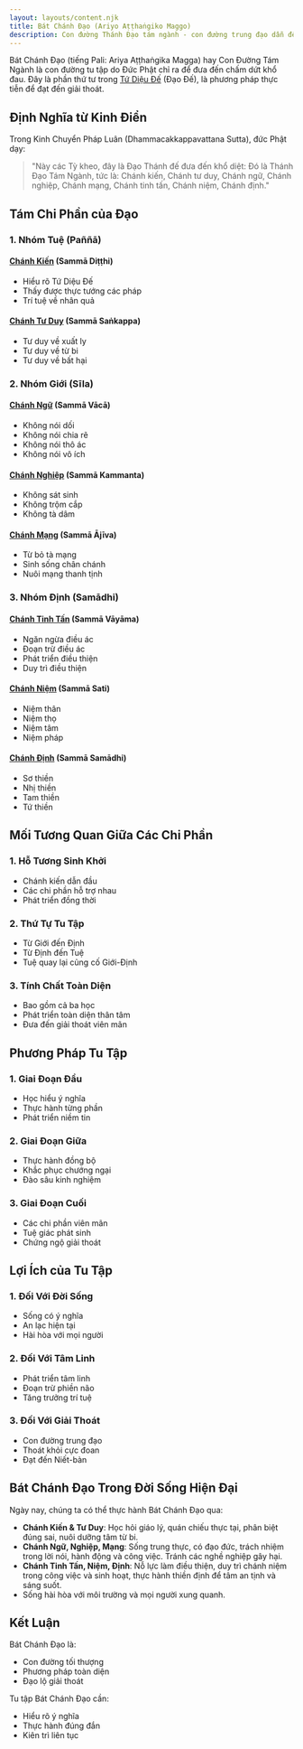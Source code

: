 ```yaml
---
layout: layouts/content.njk
title: Bát Chánh Đạo (Ariyo Aṭṭhaṅgiko Maggo)
description: Con đường Thánh Đạo tám ngành - con đường trung đạo dẫn đến giải thoát, là phần thứ tư trong Tứ Diệu Đế (Đạo Đế).
---
```


Bát Chánh Đạo (tiếng Pali: Ariya Aṭṭhaṅgika Magga) hay Con Đường Tám Ngành là con đường tu tập do Đức Phật chỉ ra để đưa đến chấm dứt khổ đau. Đây là phần thứ tư trong [Tứ Diệu Đế](/content/tu-dieu-de/) (Đạo Đế), là phương pháp thực tiễn để đạt đến giải thoát.

## Định Nghĩa từ Kinh Điển

Trong Kinh Chuyển Pháp Luân (Dhammacakkappavattana Sutta), đức Phật dạy:

> "Này các Tỳ kheo, đây là Đạo Thánh đế đưa đến khổ diệt: Đó là Thánh Đạo Tám Ngành, tức là: Chánh kiến, Chánh tư duy, Chánh ngữ, Chánh nghiệp, Chánh mạng, Chánh tinh tấn, Chánh niệm, Chánh định."

## Tám Chi Phần của Đạo

### 1. Nhóm Tuệ (Paññā)

#### [Chánh Kiến](/content/chanh-kien/) (Sammā Diṭṭhi)
- Hiểu rõ Tứ Diệu Đế
- Thấy được thực tướng các pháp
- Trí tuệ về nhân quả

#### [Chánh Tư Duy](/content/chanh-tu-duy/) (Sammā Saṅkappa)
- Tư duy về xuất ly
- Tư duy về từ bi
- Tư duy về bất hại

### 2. Nhóm Giới (Sīla)

#### [Chánh Ngữ](/content/chanh-ngu/) (Sammā Vācā)
- Không nói dối
- Không nói chia rẽ
- Không nói thô ác
- Không nói vô ích

#### [Chánh Nghiệp](/content/chanh-nghiep/) (Sammā Kammanta)
- Không sát sinh
- Không trộm cắp
- Không tà dâm

#### [Chánh Mạng](/content/chanh-mang/) (Sammā Ājīva)
- Từ bỏ tà mạng
- Sinh sống chân chánh
- Nuôi mạng thanh tịnh

### 3. Nhóm Định (Samādhi)

#### [Chánh Tinh Tấn](/content/chanh-tinh-tan/) (Sammā Vāyāma)
- Ngăn ngừa điều ác
- Đoạn trừ điều ác
- Phát triển điều thiện
- Duy trì điều thiện

#### [Chánh Niệm](/content/chanh-niem/) (Sammā Sati)
- Niệm thân
- Niệm thọ
- Niệm tâm
- Niệm pháp

#### [Chánh Định](/content/chanh-dinh/) (Sammā Samādhi)
- Sơ thiền
- Nhị thiền
- Tam thiền
- Tứ thiền

## Mối Tương Quan Giữa Các Chi Phần

### 1. Hỗ Tương Sinh Khởi
- Chánh kiến dẫn đầu
- Các chi phần hỗ trợ nhau
- Phát triển đồng thời

### 2. Thứ Tự Tu Tập
- Từ Giới đến Định
- Từ Định đến Tuệ
- Tuệ quay lại củng cố Giới-Định

### 3. Tính Chất Toàn Diện
- Bao gồm cả ba học
- Phát triển toàn diện thân tâm
- Đưa đến giải thoát viên mãn

## Phương Pháp Tu Tập

### 1. Giai Đoạn Đầu
- Học hiểu ý nghĩa
- Thực hành từng phần
- Phát triển niềm tin

### 2. Giai Đoạn Giữa
- Thực hành đồng bộ
- Khắc phục chướng ngại
- Đào sâu kinh nghiệm

### 3. Giai Đoạn Cuối
- Các chi phần viên mãn
- Tuệ giác phát sinh
- Chứng ngộ giải thoát

## Lợi Ích của Tu Tập

### 1. Đối Với Đời Sống
- Sống có ý nghĩa
- An lạc hiện tại
- Hài hòa với mọi người

### 2. Đối Với Tâm Linh
- Phát triển tâm linh
- Đoạn trừ phiền não
- Tăng trưởng trí tuệ

### 3. Đối Với Giải Thoát
- Con đường trung đạo
- Thoát khỏi cực đoan
- Đạt đến Niết-bàn

## Bát Chánh Đạo Trong Đời Sống Hiện Đại

Ngày nay, chúng ta có thể thực hành Bát Chánh Đạo qua:
- **Chánh Kiến & Tư Duy**: Học hỏi giáo lý, quán chiếu thực tại, phân biệt đúng sai, nuôi dưỡng tâm từ bi.
- **Chánh Ngữ, Nghiệp, Mạng**: Sống trung thực, có đạo đức, trách nhiệm trong lời nói, hành động và công việc. Tránh các nghề nghiệp gây hại.
- **Chánh Tinh Tấn, Niệm, Định**: Nỗ lực làm điều thiện, duy trì chánh niệm trong công việc và sinh hoạt, thực hành thiền định để tâm an tịnh và sáng suốt.
- Sống hài hòa với môi trường và mọi người xung quanh.

## Kết Luận

Bát Chánh Đạo là:
- Con đường tối thượng
- Phương pháp toàn diện
- Đạo lộ giải thoát

Tu tập Bát Chánh Đạo cần:
- Hiểu rõ ý nghĩa
- Thực hành đúng đắn
- Kiên trì liên tục
